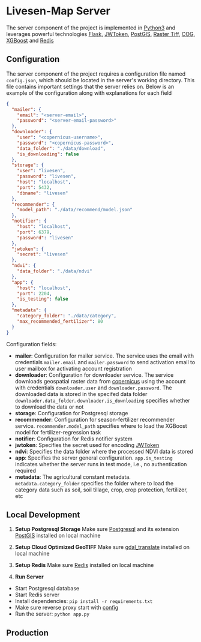 # Livesen-Map Server

The server component of the project is implemented in [Python3](https://www.python.org/download/releases/3.0/) and leverages powerful technologies [Flask](https://flask.palletsprojects.com/en/3.0.x/), [JWToken](https://jwt.io/), [PostGIS](https://postgis.net/), [Raster Tiff](https://en.wikipedia.org/wiki/TIFF), [COG](https://www.cogeo.org/), [XGBoost](https://en.wikipedia.org/wiki/XGBoost) and [Redis](https://redis.io/)

## Configuration

The server component of the project requires a configuration file named `config.json`, which should be located in the server's working directory. This file contains important settings that the server relies on. Below is an example of the configuration along with explanations for each field

```json
{
  "mailer": {
    "email": "<server-email>",
    "password": "<server-email-password>"
  },
  "downloader": {
    "user": "<copernicus-username>",
    "password": "<copernicus-password>",
    "data_folder": "./data/download",
    "is_downloading": false
  },
  "storage": {
    "user": "livesen",
    "password": "livesen",
    "host": "localhost",
    "port": 5432,
    "dbname": "livesen"
  },
  "recommender": {
    "model_path": "./data/recommend/model.json"
  },
  "notifier": {
    "host": "localhost",
    "port": 6379,
    "password": "livesen"
  },
  "jwtoken": {
    "secret": "livesen"
  },
  "ndvi": {
    "data_folder": "./data/ndvi"
  },
  "app": {
    "host": "localhost",
    "port": 2204,
    "is_testing": false
  },
  "metadata": {
    "category_folder": "./data/category",
    "max_recommended_fertilizer": 80
  }
}
```

Configuration fields:

- **mailer**: Configuration for mailer service. The service uses the email with credentials `mailer.email` and `mailer.password` to send activation email to user mailbox for activating account registration
- **downloader**: Configuration for downloader service. The service downloads geospatial raster data from [copernicus](https://land.copernicus.vgt.vito.be/PDF/portal/Application.html) using the account with credentials `downloader.user` and `downloader.password`. The downloaded data is stored in the specifed data folder `downloader.data_folder`. `downloader.is_downloading` specifies whether to download the data or not
- **storage**: Configuration for Postgresql storage
- **recommender**: Configuration for season-fertilizer recommender service. `recommender.model_path` specifies where to load the XGBoost model for fertilizer-regression task
- **notifier**: Configuration for Redis notifier system
- **jwtoken**: Specifies the secret used for encoding [JWToken]()
- **ndvi**: Specifies the data folder where the processed NDVI data is stored
- **app**: Specifies the server general configuration. `app.is_testing` indicates whether the server runs in test mode, i.e., no authentication required
- **metadata**: The agricultural constant metadata. `metadata.category_folder` specifies the folder where to load the category data such as soil, soil tillage, crop, crop protection, fertilizer, etc

## Local Development

1. **Setup Postgresql Storage**
   Make sure [Postgresql](https://www.postgresql.org/) and its extension [PostGIS](https://postgis.net/) installed on local machine

2. **Setup Cloud Optimized GeoTIFF**
   Make sure [gdal_translate](https://gdal.org/programs/gdal_translate.html) installed on local machine

3. **Setup Redis**
   Make sure [Redis](https://redis.io/) installed on local machine

4. **Run Server**

- Start Postgresql database
- Start Redis server
- Install dependencies: `pip install -r requirements.txt`
- Make sure reverse proxy start with [config](../nginx.conf)
- Run the server: `python app.py`

## Production
